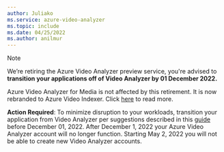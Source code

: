 ```yaml
---
author: Juliako
ms.service: azure-video-analyzer
ms.topic: include
ms.date: 04/25/2022
ms.author: anilmur
---
```


> [!NOTE]
> We’re retiring the Azure Video Analyzer preview service, you're advised to **transition your applications off of Video Analyzer by 01 December 2022.**
> 
> Azure Video Analyzer for Media is not affected by this retirement. It is now rebranded to Azure Video Indexer. Click [here](https://vi.microsoft.com) to read more.
> 
> **Action Required**: To minimize disruption to your workloads, transition your application from Video Analyzer per suggestions described in this [guide](../transition-from-video-analyzer.md) before December 01, 2022. After December 1, 2022 your Azure Video Analyzer account will no longer function.
> Starting May 2, 2022 you will not be able to create new Video Analyzer accounts.
